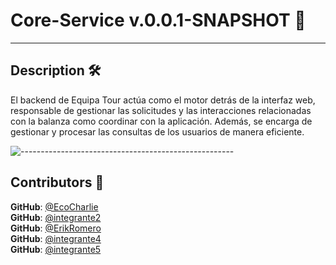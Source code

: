 # Core-Service v.0.0.1-SNAPSHOT 🧠

---

<h2 id="description"> Description 🛠️  </h2>

El backend de Equipa Tour actúa como el motor detrás de la interfaz web, responsable de gestionar las solicitudes y las interacciones relacionadas con la balanza como coordinar con la aplicación.
Además, se encarga de gestionar y procesar las consultas de los usuarios de manera eficiente.

![-----------------------------------------------------](https://raw.githubusercontent.com/andreasbm/readme/master/assets/lines/rainbow.png)

<h2 id="contributors"> Contributors 🤝 </h2>

**GitHub**: <a href="https://github.com/EcoCharlie">@EcoCharlie</a> <br>
**GitHub**: <a href="https://github.com/integrante2">@integrante2</a> <br>
**GitHub**: <a href="https://github.com/ErikRomeroPolli)">@ErikRomero</a> <br>
**GitHub**: <a href="https://github.com/integrante4">@integrante4</a> <br>
**GitHub**: <a href="https://github.com/integrante5">@integrante5</a> <br>

